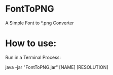 # FontToPNG
A Simple Font to *.png Converter

# How to use:
Run in a Terminal Process:

java -jar "FontToPNG.jar" [NAME] [RESOLUTION]
